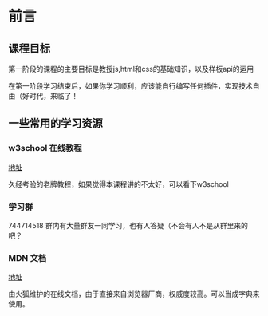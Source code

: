 # 前言

## 课程目标

第一阶段的课程的主要目标是教授js,html和css的基础知识，以及样板api的运用

在第一阶段学习结束后，如果你学习顺利，应该能自行编写任何插件，实现技术自由（好时代，来临了！

## 一些常用的学习资源

### w3school 在线教程

[地址](https://www.w3school.com.cn/)

久经考验的老牌教程，如果觉得本课程讲的不太好，可以看下w3school

### 学习群

744714518 群内有大量群友一同学习，也有人答疑（不会有人不是从群里来的吧？

### MDN 文档

[地址](https://developer.mozilla.org/zh-CN/docs/Web)

由火狐维护的在线文档，由于直接来自浏览器厂商，权威度较高。可以当成字典来使用。

